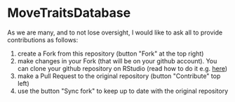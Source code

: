 # MoveTraitsDatabase

As we are many, and to not lose oversight, I would like to ask all to provide contributions as follows:

1. create a Fork from this repository (button "Fork" at the top right)
2. make changes in your Fork (that will be on your github account). You can clone your github repository on RStudio (read how to do it e.g. [here](https://happygitwithr.com/rstudio-git-github.html))
3. make a Pull Request to the original repository (button "Contribute" top left)
4. use the button "Sync fork" to keep up to date with the original repository
   
